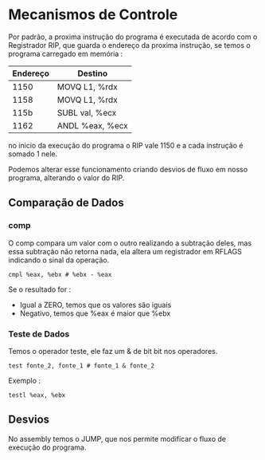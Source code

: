 # Mecanismos de Controle

Por padrão, a proxima instrução do programa é executada de acordo com o Registrador RIP, que guarda
o endereço da proxima instrução, se temos o programa carregado em memória :


| Endereço| Destino 
|---------|---------
| 1150    |  MOVQ L1, %rdx       
| 1158    |  MOVQ L1, %rdx
| 115b    |  SUBL val, %ecx     
| 1162    |  ANDL %eax, %ecx


no inicio da execução do programa o RIP vale 1150 e a cada instrução é somado 1 nele.

Podemos alterar esse funcionamento criando desvios de fluxo em nosso programa, alterando o valor do RIP.

## Comparação de Dados

### comp

O comp compara um valor com o outro realizando a subtração deles, mas essa subtração não retorna nada,
ela altera um registrador em RFLAGS indicando o sinal da operação.

```Assembly
cmpl %eax, %ebx # %ebx - %eax 
```

Se o resultado for :  

* Igual a ZERO, temos que os valores são iguais
* Negativo, temos que %eax é maior que %ebx


### Teste de Dados

Temos o operador teste, ele faz um & de bit bit nos operadores.

```Assembly
test fonte_2, fonte_1 # fonte_1 & fonte_2
```

Exemplo :

```Assembly
testl %eax, %ebx
```

## Desvios

No assembly temos o JUMP, que nos permite modificar o fluxo de execução do programa.




